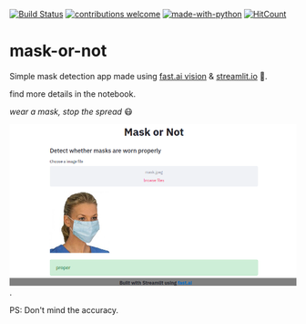 [![Build Status](https://travis-ci.org/{apzl}/{mask-or-not}.png?branch=master)](https://travis-ci.org/{apzl}/{mask-or-not})
[![contributions welcome](https://img.shields.io/badge/contributions-welcome-brightgreen.svg?style=flat)](https://github.com/dwyl/esta/issues)
[![made-with-python](https://img.shields.io/badge/Made%20with-Python-1f425f.svg)](https://www.python.org/)
[![HitCount](http://hits.dwyl.com/apzl/mask-or-not.svg)](http://hits.dwyl.com/apzl/mask-or-not)

# mask-or-not

Simple mask detection app made using [fast.ai vision](https://docs.fast.ai/vision.html) & [streamlit.io](https://www.streamlit.io/) :sparkling_heart:.

find more details in the notebook.

*wear a mask, stop the spread* :mask:


![demo image](mask-or-not.png).


PS: Don't mind the accuracy.